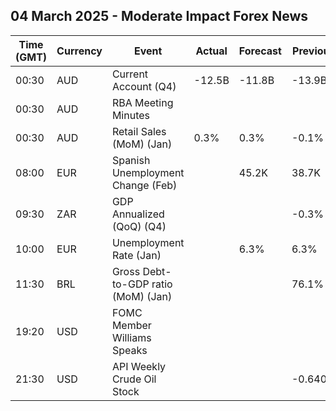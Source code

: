 ## 04 March 2025 - Moderate Impact Forex News

| Time (GMT) | Currency | Event | Actual | Forecast | Previous |
|------|----------|-------|--------|----------|----------|
| 00:30 | AUD | Current Account (Q4) | -12.5B | -11.8B | -13.9B |
| 00:30 | AUD | RBA Meeting Minutes |  |  |  |
| 00:30 | AUD | Retail Sales (MoM) (Jan) | 0.3% | 0.3% | -0.1% |
| 08:00 | EUR | Spanish Unemployment Change (Feb) |  | 45.2K | 38.7K |
| 09:30 | ZAR | GDP Annualized (QoQ) (Q4) |  |  | -0.3% |
| 10:00 | EUR | Unemployment Rate (Jan) |  | 6.3% | 6.3% |
| 11:30 | BRL | Gross Debt-to-GDP ratio (MoM) (Jan) |  |  | 76.1% |
| 19:20 | USD | FOMC Member Williams Speaks |  |  |  |
| 21:30 | USD | API Weekly Crude Oil Stock |  |  | -0.640M |
